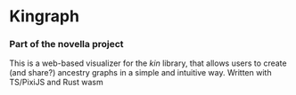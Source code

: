 # Kingraph
### Part of the novella project
This is a web-based visualizer for the *kin* library, that allows users to create (and share?) ancestry graphs in a simple and intuitive way.
Written with TS/PixiJS and Rust wasm
